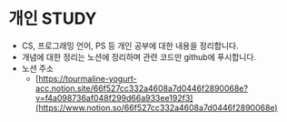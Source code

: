 # 개인 STUDY

- CS, 프로그래밍 언어, PS 등 개인 공부에 대한 내용을 정리합니다.
- 개념에 대한 정리는 노션에 정리하며 관련 코드만 github에 푸시합니다.
- 노션 주소
  - [https://tourmaline-yogurt-acc.notion.site/66f527cc332a4608a7d0446f2890068e?v=f4a098736af048f299d66a933ee192f3](https://www.notion.so/66f527cc332a4608a7d0446f2890068e)
